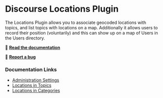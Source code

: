# Discourse Locations Plugin

The Locations Plugin allows you to associate geocoded locations with topics, and list topics with locations on a map. Additionally it allows users to record their position (voluntarily) and this can show up on a map of Users in the Users directory.

:page_facing_up: [**Read the documentation**](https://discourse.pluginmanager.org/c/discourse-locations/documentation)

:bug: **[Report a bug](https://discourse.pluginmanager.org/w/bug-report)**

### Documentation Links

- [Administration Settings](https://discourse.pluginmanager.org/t/administration-settings/298)
- [Locations in Topics](https://discourse.pluginmanager.org/t/locations-in-topics/297)
- [Locations in Categories](https://discourse.pluginmanager.org/t/locations-in-categories/296)
